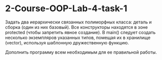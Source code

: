 # 2-Course-OOP-Lab-4-task-1
Задать два иерархически связанных полиморфных класса: деталь и сборка (один из них базовый). Все конструкторы находятся в зоне protected (чтобы запретить явное создание). В main() следует создать несколько экземпляров указанных типов, помещая их в хранилище (vector), используя шаблонную дружественную функцию.

Дополнить программу всем необходимым для ее правильной работы.
